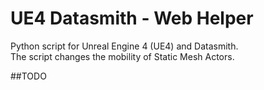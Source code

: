 # UE4 Datasmith - Web Helper
Python script for Unreal Engine 4 (UE4) and Datasmith.</br>
The script changes the mobility of Static Mesh Actors.

##TODO